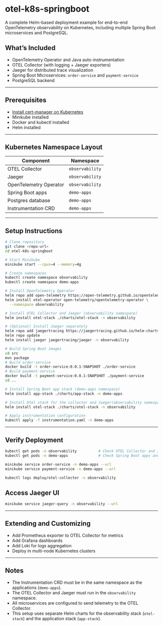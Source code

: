 # otel-k8s-springboot

A complete Helm-based deployment example for end-to-end OpenTelemetry observability on Kubernetes, including multiple Spring Boot microservices and PostgreSQL.

## What’s Included

* OpenTelemetry Operator and Java auto-instrumentation
* OTEL Collector (with logging + Jaeger exporters)
* Jaeger for distributed trace visualization
* Spring Boot Microservices: `order-service` and `payment-service`
* PostgreSQL backend

---

## Prerequisites

* [Install cert-manager on Kubernetes](cert-manager-install.md)
* Minikube installed
* Docker and kubectl installed
* Helm installed

---

## Kubernetes Namespace Layout

| Component              | Namespace       |
| ---------------------- | --------------- |
| OTEL Collector         | `observability` |
| Jaeger                 | `observability` |
| OpenTelemetry Operator | `observability` |
| Spring Boot apps       | `demo-apps`     |
| Postgres database      | `demo-apps`     |
| Instrumentation CRD    | `demo-apps`     |

---

## Setup Instructions

```bash
# Clone repository
git clone <repo-url>
cd otel-k8s-springboot

# Start Minikube
minikube start --cpus=4 --memory=4g

# Create namespaces
kubectl create namespace observability
kubectl create namespace demo-apps

# Install OpenTelemetry Operator
helm repo add open-telemetry https://open-telemetry.github.io/opentelemetry-helm-charts
helm install otel-operator open-telemetry/opentelemetry-operator \
  --namespace observability

# Install OTEL Collector and Jaeger (observability namespace)
helm install otel-stack ./charts/otel-stack -n observability

# (Optional) Install Jaeger separately
helm repo add jaegertracing https://jaegertracing.github.io/helm-charts
helm repo update
helm install jaeger jaegertracing/jaeger -n observability

# Build Spring Boot images
cd src
mvn package
# Build order-service
docker build -t order-service:0.0.1-SNAPSHOT ./order-service
# Build payment-service
docker build -t payment-service:0.0.1-SNAPSHOT ./payment-service
cd ..

# Install Spring Boot app stack (demo-apps namespace)
helm install app-stack ./charts/app-stack -n demo-apps

# Install Otel stack for the collector and Jaeger(observability namespace)
helm install otel-stack ./charts/otel-stack -n observability

# Apply instrumentation configuration
kubectl apply -f instrumentation.yaml -n demo-apps
```

---

## Verify Deployment

```bash
kubectl get pods -n observability          # Check OTEL Collector and Jaeger
kubectl get pods -n demo-apps              # Check Spring Boot apps and Postgres

minikube service order-service -n demo-apps --url
minikube service payment-service -n demo-apps --url

kubectl logs deploy/otel-collector -n observability
```

## Access Jaeger UI

```bash
minikube service jaeger-query -n observability --url
```

---

## Extending and Customizing

* Add Prometheus exporter to OTEL Collector for metrics
* Add Grafana dashboards
* Add Loki for logs aggregation
* Deploy in multi-node Kubernetes clusters

---

## Notes

* The Instrumentation CRD must be in the same namespace as the applications (`demo-apps`).
* The OTEL Collector and Jaeger must run in the `observability` namespace.
* All microservices are configured to send telemetry to the OTEL Collector.
* This setup uses separate Helm charts for the observability stack (`otel-stack`) and the application stack (`app-stack`).
